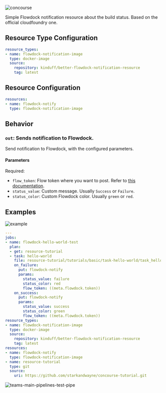 ![concourse](https://user-images.githubusercontent.com/1270156/50938865-cc9f5500-143f-11e9-93c9-f594c4d51b31.jpg)

Simple Flowdock notification resource about the build status. Based on the official cloudfoundry one.

## Resource Type Configuration

```yml
resource_types:
- name: flowdock-notification-image
  type: docker-image
  source:
    repository: kinduff/better-flowdock-notification-resource
    tag: latest
```

## Resource Configuration

```yml
resources:
- name: flowdock-notify
  type: flowdock-notification-image
```

## Behavior

### `out`: Sends notification to Flowdock.

Send notification to Flowdock, with the configured parameters.

#### Parameters

Required:
- `flow_token`: Flow token where you want to post. Refer to [this documentation](https://www.flowdock.com/api/how-to-integrate).
- `status_value`: Custom message. Usually `Success` or `Failure`.
- `status_color`: Custom Flowdock color. Usually `green` or `red`.

## Examples

![example](https://user-images.githubusercontent.com/1270156/50939445-84356680-1442-11e9-9c34-a3ab2ba1e9bd.png)

```yml
---
jobs:
- name: flowdock-hello-world-test
  plan:
  - get: resource-tutorial
  - task: hello-world
    file: resource-tutorial/tutorials/basic/task-hello-world/task_hello_world.yml
    on_failure:
      put: flowdock-notify
      params:
        status_value: failure
        status_color: red
        flow_token: ((meta.flowdock.token))
    on_success:
      put: flowdock-notify
      params:
        status_value: success
        status_color: green
        flow_token: ((meta.flowdock.token))
resource_types:
- name: flowdock-notification-image
  type: docker-image
  source:
    repository: kinduff/better-flowdock-notification-resource
    tag: latest
resources:
- name: flowdock-notify
  type: flowdock-notification-image
- name: resource-tutorial
  type: git
  source:
    uri: https://github.com/starkandwayne/concourse-tutorial.git
```

![teams-main-pipelines-test-pipe](https://user-images.githubusercontent.com/1270156/50939532-e1311c80-1442-11e9-9064-408d6f3334b7.png)
